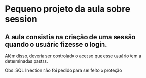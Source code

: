 # Pequeno projeto da aula sobre session

## A aula consistia na criação de uma sessão quando o usuário fizesse o login.
Além disso, deveria ser controlado o acesso que esse usuário tem a determinadas pastas.

Obs: SQL Injection não foi pedido para ser feito a proteção
